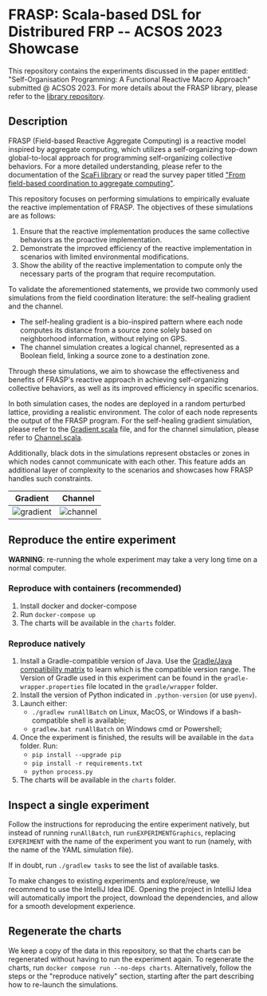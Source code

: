 # FRASP: Scala-based DSL for Distribured FRP -- ACSOS 2023 Showcase

This repository contains the experiments discussed in the paper entitled: "Self-Organisation Programming: A Functional Reactive Macro Approach" submitted @ ACSOS 2023.
For more details about the FRASP library, please refer to the [library repository](https://github.com/cric96/distributed-frp).

## Description
FRASP (Field-based Reactive Aggregate Computing) is a reactive model inspired by aggregate computing, which utilizes a self-organizing top-down global-to-local approach for programming self-organizing collective behaviors. For a more detailed understanding, please refer to the documentation of the [ScaFi library](https://scafi.github.io/) or read the survey paper titled ["From field-based coordination to aggregate computing"](https://doi.org/10.1007/978-3-319-92408-3_12).

This repository focuses on performing simulations to empirically evaluate the reactive implementation of FRASP. The objectives of these simulations are as follows:

1. Ensure that the reactive implementation produces the same collective behaviors as the proactive implementation.
2. Demonstrate the improved efficiency of the reactive implementation in scenarios with limited environmental modifications.
3. Show the ability of the reactive implementation to compute only the necessary parts of the program that require recomputation.

To validate the aforementioned statements, we provide two commonly used simulations from the field coordination literature: the self-healing gradient and the channel.

- The self-healing gradient is a bio-inspired pattern where each node computes its distance from a source zone solely based on neighborhood information, without relying on GPS.
- The channel simulation creates a logical channel, represented as a Boolean field, linking a source zone to a destination zone.

Through these simulations, we aim to showcase the effectiveness and benefits of FRASP's reactive approach in achieving self-organizing collective behaviors, as well as its improved efficiency in specific scenarios. 

In both simulation cases, the nodes are deployed in a random perturbed lattice, providing a realistic environment. The color of each node represents the output of the FRASP program. For the self-healing gradient simulation, please refer to the [Gradient.scala](https://github.com/AggregateComputing/experiment-2023-acsos-distributed-frp/blob/master/src/main/scala/it/unibo/Gradient.scala) file, and for the channel simulation, please refer to [Channel.scala](https://github.com/AggregateComputing/experiment-2023-acsos-distributed-frp/blob/master/src/main/scala/it/unibo/Channel.scala).

Additionally, black dots in the simulations represent obstacles or zones in which nodes cannot communicate with each other. This feature adds an additional layer of complexity to the scenarios and showcases how FRASP handles such constraints.


|  Gradient | Channel  |
|---|---|
| ![gradient](https://github.com/AggregateComputing/experiment-2023-acsos-distributed-frp/assets/23448811/7bb3ef9c-db3b-471f-9afc-b763e9041049)  |  ![channel](https://github.com/AggregateComputing/experiment-2023-acsos-distributed-frp/assets/23448811/c2c85dc2-f7e2-4e57-aa59-d08ecee731ef)|


## Reproduce the entire experiment

**WARNING**: re-running the whole experiment may take a very long time on a normal computer.

### Reproduce with containers (recommended)

1. Install docker and docker-compose
2. Run `docker-compose up`
3. The charts will be available in the `charts` folder.

### Reproduce natively

1. Install a Gradle-compatible version of Java.
  Use the [Gradle/Java compatibility matrix](https://docs.gradle.org/current/userguide/compatibility.html)
  to learn which is the compatible version range.
  The Version of Gradle used in this experiment can be found in the `gradle-wrapper.properties` file
  located in the `gradle/wrapper` folder.
2. Install the version of Python indicated in `.python-version` (or use `pyenv`).
3. Launch either:
    - `./gradlew runAllBatch` on Linux, MacOS, or Windows if a bash-compatible shell is available;
    - `gradlew.bat runAllBatch` on Windows cmd or Powershell;
4. Once the experiment is finished, the results will be available in the `data` folder. Run:
    - `pip install --upgrade pip`
    - `pip install -r requirements.txt`
    - `python process.py`
5. The charts will be available in the `charts` folder.

## Inspect a single experiment

Follow the instructions for reproducing the entire experiment natively, but instead of running `runAllBatch`,
run `runEXPERIMENTGraphics`, replacing `EXPERIMENT` with the name of the experiment you want to run
(namely, with the name of the YAML simulation file).

If in doubt, run `./gradlew tasks` to see the list of available tasks.

To make changes to existing experiments and explore/reuse,
we recommend to use the IntelliJ Idea IDE.
Opening the project in IntelliJ Idea will automatically import the project, download the dependencies,
and allow for a smooth development experience.

## Regenerate the charts

We keep a copy of the data in this repository,
so that the charts can be regenerated without having to run the experiment again.
To regenerate the charts, run `docker compose run --no-deps charts`.
Alternatively, follow the steps or the "reproduce natively" section,
starting after the part describing how to re-launch the simulations.

